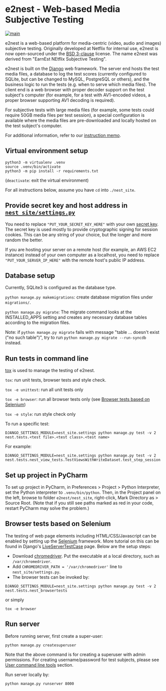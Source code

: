 # e2nest - Web-based Media Subjective Testing

[![main](https://github.com/Netflix/e2nest/workflows/main/badge.svg)](https://github.com/Netflix/e2nest/actions?query=workflow%3Amain)

e2nest is a web-based platform for media-centric (video, audio and images) subjective testing. Originally developed at Netflix for internal use, e2nest is now open-sourced under the [BSD 3-clause](LICENSE) license. The name e2nest was derived from "EarnEst NEtflix Subjective Testing".

e2nest is built on the [Django](https://www.djangoproject.com/) web framework. The server end hosts the test media files, a database to log the test scores (currently configured to SQLite, but can be changed to MySQL, PostgreSQL or others), and the business logic to run the tests (e.g. when to serve which media files). The client end is a web browser with proper decoder support on the test subject's computer (for example, for a test with AV1-encoded videos, a proper browser supporting AV1 decoding is required).

For subjective tests with large media files (for example, some tests could require 50GB media files per test session), a special configuration is available where the media files are pre-downloaded and locally hosted on the test subject's computer.

For additional information, refer to our [instruction memo](https://docs.google.com/document/d/123XoaD7jXAypWTSzX4KaVSapaHAeNMq-UUj-WpGpE_0/edit).

## Virtual environment setup

```shell
python3 -m virtualenv .venv
source .venv/bin/activate
python3 -m pip install -r requirements.txt
```

(```deactivate```: exit the virtual environment)

For all instructions below, assume you have `cd` into `./nest_site`.

## Provide secret key and host address in [`nest_site/settings.py`](https://github.com/Netflix/e2nest/blob/c3a8eddba911d433ccacd34dc51b191e77ba63f2/nest_site/nest_site/settings.py)

You need to replace `"PUT_YOUR_SECRET_KEY_HERE"` with your own [secret key](https://docs.djangoproject.com/en/2.2/ref/settings/#secret-key). The secret key is used mostly to provide cryptographic signing for session cookies. This can be any string of your choice, but the longer and more random the better.

If you are hosting your server on a remote host (for example, an AWS EC2 instance) instead of your own computer as a localhost, you need to replace `"PUT_YOUR_SERVER_IP_HERE"` with the remote host's public IP address.

## Database setup

Currently, SQLite3 is configured as the database type.

```python manage.py makemigrations```: create database migration files under `migrations/`.

```python manage.py migrate```: The migrate command looks at the INSTALLED_APPS setting and creates any necessary database tables according to the migration files.

Note: if `python manage.py migrate` fails with message "table ... doesn't exist ("no such table")", try to run `python manage.py migrate --run-syncdb` instead.

## Run tests in command line

[tox](https://tox.wiki/en) is used to manage the testing of e2nest.

```tox```: run unit tests, browser tests and style check.

```tox -e unittest```: run all unit tests only

```tox -e browser```: run all browser tests only (see [Browser tests based on Selenium](#browser-tests-based-on-selenium))

```tox -e style```: run style check only

To run a specific test:

```DJANGO_SETTINGS_MODULE=nest_site.settings python manage.py test -v 2 nest.tests.<test file>.<test class>.<test name>```

For example:

```DJANGO_SETTINGS_MODULE=nest_site.settings python manage.py test -v 2 nest.tests.nest_view_tests.TestViewsWithWriteDataset.test_step_session```

## Set up project in PyCharm

To set up project in PyCharm, in Preferences > Project > Python Interpreter, set the Python interpreter to `.venv/bin/python`. Then, in the Project panel on the left, browse to folder `e2nest/nest_site`, right-click, Mark Directory as > Source Root. (Note that if you still see paths marked as red in your code, restart PyCharm may solve the problem.)

## Browser tests based on Selenium

The testing of web page elements including HTML/CSS/Javascript can be enabled by setting up the [Selenium](https://www.selenium.dev/) framework. More tutorial on this can be found in Django's [LiveServerTestCase](https://docs.djangoproject.com/en/4.0/topics/testing/tools/#django.test.LiveServerTestCase) page. Below are the setup steps:
- Download [chromedriver](https://chromedriver.chromium.org/home). Put the executable at a local directory, such as `/var/chromedriver`.
- Add `CHROMEDRIVER_PATH = '/var/chromedriver'` line to `nest_site/settings.py`.
- The browser tests can be invoked by:
```shell
DJANGO_SETTINGS_MODULE=nest_site.settings python manage.py test -v 2 nest.tests.nest_browsertests
```
or simply
```shell
tox -e browser
```

## Run server

Before running server, first create a super-user:
```
python manage.py createsuperuser
```
Note that the above command is for creating a superuser with admin permissions. For creating username/password for test subjects, please see [User command line tools](#user-command-line-tools) section.

Run server locally by:
```
python manage.py runserver 8000
```

